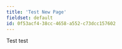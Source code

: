 ```yaml
---
title: 'Test New Page'
fieldset: default
id: 0f53acf4-38cc-4658-a552-c73dcc157602
---
```

Test test 